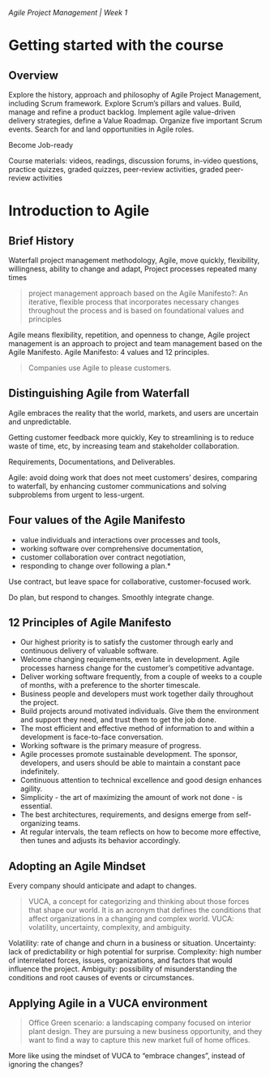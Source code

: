 *Agile Project Management | Week 1*

# Getting started with the course

## Overview

Explore the history, approach and philosophy of Agile Project Management, including Scrum framework. Explore Scrum’s pillars and values. Build, manage and refine a product backlog. Implement agile value-driven delivery strategies, define a Value Roadmap. Organize five important Scrum events. Search for and land opportunities in Agile roles. 

Become Job-ready

Course materials: videos, readings, discussion forums, in-video questions, practice quizzes, graded quizzes, peer-review activities, graded peer-review activities

# Introduction to Agile

## Brief History

Waterfall project management methodology,
Agile, move quickly, flexibility, willingness, ability to change and adapt,
Project processes repeated many times

> project management approach based on the Agile Manifesto?:
An iterative, flexible process that incorporates necessary changes throughout the process and is based on foundational values and principles

Agile means flexibility, repetition, and openness to change,
Agile project management is an approach to project and team management based on the Agile Manifesto.
Agile Manifesto: 4 values and 12 principles.

> Companies use Agile to please customers.

## Distinguishing Agile from Waterfall

Agile embraces the reality that the world, markets, and users are uncertain and unpredictable.

Getting customer feedback more quickly, 
Key to streamlining is to reduce waste of time, etc, by increasing team and stakeholder collaboration.

Requirements, Documentations, and Deliverables.

Agile: avoid doing work that does not meet customers’ desires, comparing to waterfall, by enhancing customer communications and solving subproblems from urgent to less-urgent.

## Four values of the Agile Manifesto

- value individuals and interactions over processes and tools, 
- working software over comprehensive documentation, 
- customer collaboration over contract negotiation, 
- responding to change over following a plan.*

Use contract, but leave space for collaborative, customer-focused work.

Do plan, but respond to changes. Smoothly integrate change. 

## 12 Principles of Agile Manifesto

- Our highest priority is to satisfy the customer through early and continuous delivery of valuable software.
- Welcome changing requirements, even late in development. Agile processes harness change for the customer’s competitive advantage.
- Deliver working software frequently, from a couple of weeks to a couple of months, with a preference to the shorter timescale.
- Business people and developers must work together daily throughout the project.
- Build projects around motivated individuals. Give them the environment and support they need, and trust them to get the job done.
- The most efficient and effective method of information to and within a development is face-to-face conversation.
- Working software is the primary measure of progress.
- Agile processes promote sustainable development. The sponsor, developers, and users should be able to maintain a constant pace indefinitely.
- Continuous attention to technical excellence and good design enhances agility.
- Simplicity - the art of maximizing the amount of work not done - is essential.
- The best architectures, requirements, and designs emerge from self-organizing teams.
- At regular intervals, the team reflects on how to become more effective, then tunes and adjusts its behavior accordingly.

## Adopting an Agile Mindset

Every company should anticipate and adapt to changes. 

> VUCA, a concept for categorizing and thinking about those forces that shape our world.
It is an acronym that defines the conditions that affect organizations in a changing and complex world. VUCA: volatility, uncertainty, complexity, and ambiguity.

Volatility: rate of change and churn in a business or situation.
Uncertainty: lack of predictability or high potential for surprise.
Complexity: high number of interrelated forces, issues, organizations, and factors that would influence the project. 
Ambiguity: possibility of misunderstanding the conditions and root causes of events or circumstances.

## Applying Agile in a VUCA environment

> Office Green scenario: a landscaping company focused on interior plant design. They are pursuing a new business opportunity, and they want to find a way to capture this new market full of home offices. 

More like using the mindset of VUCA to “embrace changes”, instead of ignoring the changes?

